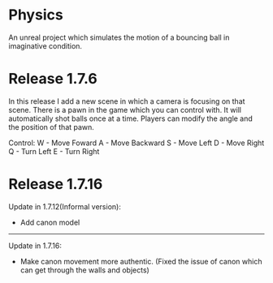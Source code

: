 # Physics
An unreal project which simulates the motion of a bouncing ball in imaginative condition.

# Release 1.7.6
In this release I add a new scene in which a camera is focusing on that scene. There is a pawn in the game which you can control with. It will automatically shot balls once at a time. Players can modify the angle and the position of that pawn.

Control:
W - Move Foward
A - Move Backward
S - Move Left
D - Move Right
Q - Turn Left
E - Turn Right

# Release 1.7.16

Update in 1.7.12(Informal version):

 - Add canon model
 
------------------------------------------------
Update in 1.7.16:

 - Make canon movement more authentic. (Fixed the issue of canon which can get through the walls and objects)
 
